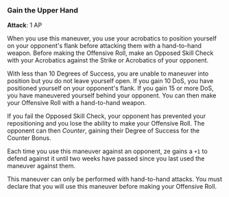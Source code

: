 ### Gain the Upper Hand
**Attack**: 1 AP

When you use this maneuver, you use your acrobatics to position yourself on your opponent's flank before attacking them with a hand-to-hand weapon. Before making the Offensive Roll, make an Opposed Skill Check with your Acrobatics against the Strike or Acrobatics of your opponent. 

With less than 10 Degrees of Success, you are unable to maneuver into position but you do not leave yourself open. If you gain 10 DoS, you have positioned yourself on your opponent's flank. If you gain 15 or more DoS, you have maneuvered yourself behind your opponent. You can then make your Offensive Roll with a hand-to-hand weapon.

If you fail the Opposed Skill Check, your opponent has prevented your repositioning and you lose the ability to make your Offensive Roll. The opponent can then _Counter_, gaining their Degree of Success for the Counter Bonus.

Each time you use this maneuver against an opponent, ze gains a `+1` to defend against it until two weeks have passed since you last used the maneuver against them.

This maneuver can only be performed with hand-to-hand attacks. You must declare that you will use this maneuver before making your Offensive Roll.